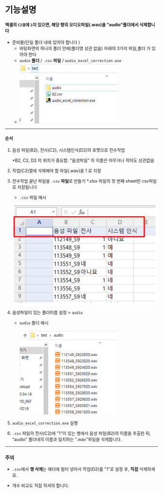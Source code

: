 # 기능설명

#### 엑셀의 `C2열`에 `1`이 있으면, 해당 행의 오디오파일(.wav)을 "audio"폴더에서 삭제합니다

- 준비물(단일 폴더 내에 있어야 합니다 )
  - 바탕화면의 하나의 폴더 안에(폴더명 상관 없음) 아래의 3가지 파일,폴더 가 있어야 한다
  -  `audio` **폴더** /  `.csv` **파일**  /  `audio_excel_correction.exe`
  -  ![1](image/1.PNG)

---

#### 순서

1. 음성 파일(B2), 전사(C2), 시스템인식(D2)의 포멧으로 전수작업

   *B2, C2, D2 의 위치가 중요함. "음성파일" 의 이름은 아무거나 적어도 상관없음

2. 작업(C2)열에 삭제해야 할 파일(.wav)을 1 로 지정 

3. 전수작업 끝난 파일을 `.csv` **파일**로 만들기
    *.xlsx 파일의 첫 번째 sheet만 csv파일로 저장됩니다

    - `.csv` 파일 예시

    ![image-20200416184603452](image/image-20200416184603452.png)

4. 음성파일이 있는 폴더이름 설정 > `audio`

    - `audio` 폴더 예시

      ![audio](image/audio.PNG)

5. `audio_excel_correction.exe` 실행

6. `.csv` 파일의 전사(C2)에 "1"이 있는 행에서 음성 파일(B2)의 이름을 추출한 뒤,
    "audio" 폴더내의 이름과 일치하는 ".wav"파일을 삭제합니다.

---

### 주의

- `.csv`에서 **행 삭제**는 헤더에 필터 넣어서 작업(D2)를 "1"로 설정 후, **직접** 삭제하세요. 

- 개수 비교도 직접 하셔야 합니다.